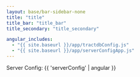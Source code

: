 ```yaml
---
layout: base/bar-sidebar-none
title: "title"
title_bar: "title_bar"
title_secondary: "title_secondary"

angular_includes:
  - "{{ site.baseurl }}/app/tractdbConfig.js"
  - "{{ site.baseurl }}/app/serverConfigApp.js"
---
```


<div ng-app="serverConfigApp" ng-controller="serverConfigController" ng-strict-di>
Server Config: {{ 'serverConfig' | angular }}<br>
</div>
